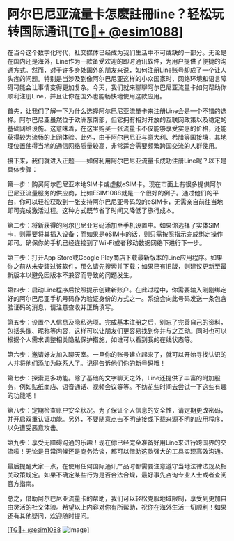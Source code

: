 # 阿尔巴尼亚流量卡怎麽註冊line？轻松玩转国际通讯[[TG💪+ @esim1088](https://t.me/s/esim1088)]

在当今这个数字化时代，社交媒体已经成为我们生活中不可或缺的一部分。无论是在国内还是海外，Line作为一款备受欢迎的即时通讯软件，为用户提供了便捷的沟通方式。然而，对于许多身处国外的朋友来说，如何注册Line账号却成了一个让人头疼的问题。特别是当涉及到像阿尔巴尼亚这样的小众国家时，网络环境和语言障碍可能会让事情变得更加复杂。今天，我们就来聊聊阿尔巴尼亚流量卡如何帮助你顺利注册Line，并且让你在国外也能畅快地使用这款应用。

首先，让我们了解一下为什么选择阿尔巴尼亚流量卡来注册Line会是一个不错的选择。阿尔巴尼亚虽然位于欧洲东南部，但它拥有相对开放的互联网政策以及稳定的基础网络设施。这意味着，在这里购买一张流量卡不仅能够享受实惠的价格，还能获得较为流畅的上网体验。此外，由于阿尔巴尼亚与意大利、希腊等国接壤，其地理位置使得当地的通信网络质量较高，非常适合需要频繁跨国交流的人群使用。

接下来，我们就进入正题——如何利用阿尔巴尼亚流量卡成功注册Line呢？以下是具体步骤：

第一步：购买阿尔巴尼亚本地SIM卡或虚拟eSIM卡。现在市面上有很多提供阿尔巴尼亚流量服务的供应商，比如ESIM1088就是一个很好的例子。通过他们的平台，你可以轻松获取到一张支持阿尔巴尼亚号码段的eSIM卡，无需亲自前往当地即可完成激活过程。这种方式既节省了时间又降低了旅行成本。

第二步：将新获得的阿尔巴尼亚号码添加至手机设置中。如果你选择了实体SIM卡，则需要将其插入设备；而如果是eSIM卡的话，则只需按照指示完成绑定操作即可。确保你的手机已经连接到了Wi-Fi或者移动数据网络下进行下一步。

第三步：打开App Store或Google Play商店下载最新版本的Line应用程序。如果你之前从未安装过该软件，那么请先搜索并下载；如果已有旧版，则建议更新至最新版本以避免因版本不兼容而导致的问题发生。

第四步：启动Line程序后按照提示创建新账户。在此过程中，你需要输入刚刚绑定好的阿尔巴尼亚手机号码作为验证身份的方式之一。系统会向此号码发送一条包含验证码的消息，请注意查收并正确填写。

第五步：设置个人信息及隐私选项。完成基本注册之后，别忘了完善自己的资料，包括头像、昵称等内容，这样可以让朋友们更容易找到你并与之互动。同时也可以根据个人需求调整相关隐私保护措施，如谁可以看到我的在线状态等。

第六步：邀请好友加入聊天室。一旦你的账号建立起来了，就可以开始寻找认识的人并将他们添加为联系人了。记得告诉他们你的新号码哦！

第七步：探索更多功能。除了基础的文字聊天之外，Line还提供了丰富的附加服务，例如贴纸商店、语音通话、视频会议等等。不妨花些时间去尝试一下这些有趣的功能吧！

第八步：定期检查账户安全状况。为了保证个人信息的安全性，请定期更改密码，并开启双重认证功能。另外，不要随意点击不明链接或下载来源不明的应用程序，以免遭受恶意攻击。

第九步：享受无障碍沟通的乐趣！现在你已经完全准备好用Line来进行跨国界的交流啦！无论是日常问候还是商务洽谈，都可以借助这款强大的工具实现高效沟通。

最后提醒大家一点，在使用任何国际通讯产品时都需要注意遵守当地法律法规及相关政策规定。如果不确定某些行为是否合法合规，最好事先咨询专业人士或者查阅官方指南。

总之，借助阿尔巴尼亚流量卡的帮助，我们可以轻松克服地域限制，享受到更加自由灵活的社交体验。希望以上内容对你有所帮助，祝你在海外生活一切顺利！如果还有其他疑问，欢迎随时提问。

[[TG💪+ @esim1088](https://t.me/s/esim1088) ![Image](https://i.postimg.cc/4NQfJmqS/Snipaste-2025-05-13-00-14-12.png)]